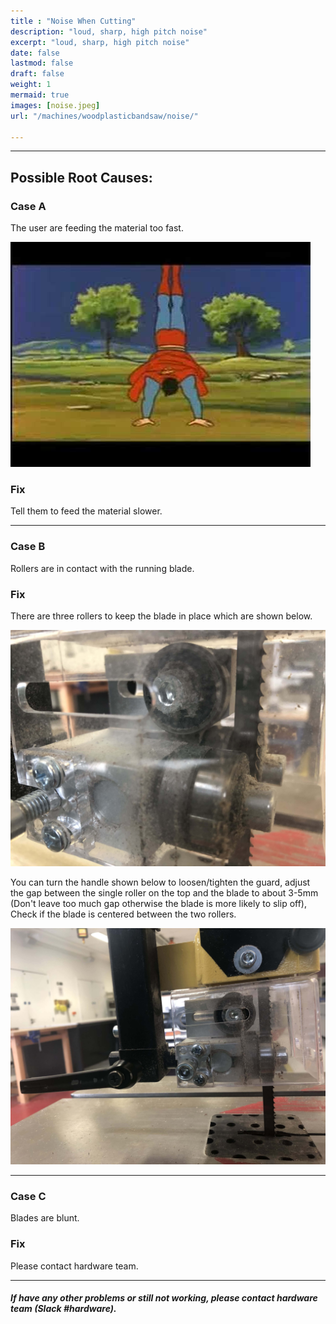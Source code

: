 ```yaml
---
title : "Noise When Cutting"
description: "loud, sharp, high pitch noise"
excerpt: "loud, sharp, high pitch noise"
date: false
lastmod: false
draft: false
weight: 1
mermaid: true
images: [noise.jpeg]
url: "/machines/woodplasticbandsaw/noise/"

---
```

---
## Possible Root Causes:

### Case A

The user are feeding the material too fast.

![feed](push.jpeg)

### Fix

Tell them to feed the material slower.

---

### Case B

Rollers are in contact with the running blade.

### Fix

There are three rollers to keep the blade in place which are shown below.

![rollers](rollers.jpg)

You can turn the handle shown below to loosen/tighten the guard, adjust the gap between the single roller on the top and the blade to about 3-5mm (Don't leave too much gap otherwise the blade is more likely to slip off), Check if the blade is centered between the two rollers.

![handle](rollerhandle.jpg)

---

### Case C

Blades are blunt.

### Fix

Please contact hardware team.

---

##### If have any other problems or still not working, please contact hardware team (Slack #hardware).
